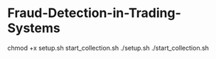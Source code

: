 # Fraud-Detection-in-Trading-Systems
chmod +x setup.sh start_collection.sh
./setup.sh
./start_collection.sh